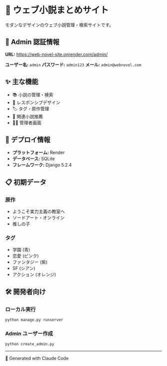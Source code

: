 # 📖 ウェブ小説まとめサイト

モダンなデザインのウェブ小説管理・検索サイトです。

## 🔐 Admin 認証情報

**URL:** https://web-novel-site.onrender.com/admin/

**ユーザー名:** `admin`
**パスワード:** `admin123`
**メール:** `admin@webnovel.com`

## ✨ 主な機能

- 📚 小説の管理・検索
- 🎨 レスポンシブデザイン
- 🏷️ タグ・原作管理
- 🔗 関連小説推薦
- 👨‍💼 管理者画面

## 🚀 デプロイ情報

- **プラットフォーム:** Render
- **データベース:** SQLite
- **フレームワーク:** Django 5.2.4

## 📋 初期データ

### 原作
- ようこそ実力主義の教室へ
- ソードアート・オンライン
- 推しの子

### タグ
- 学園 (青)
- 恋愛 (ピンク)
- ファンタジー (紫)
- SF (シアン)
- アクション (オレンジ)

## 🛠️ 開発者向け

### ローカル実行
```bash
python manage.py runserver
```

### Admin ユーザー作成
```bash
python create_admin.py
```

---
🤖 Generated with Claude Code
